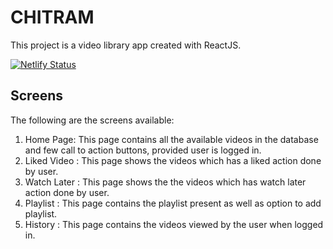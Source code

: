 # CHITRAM

This project is a video library app created with ReactJS.

[![Netlify Status](https://api.netlify.com/api/v1/badges/91ac479f-2259-4642-b1a2-07a68c981261/deploy-status)](https://app.netlify.com/sites/musing-goldberg-fee044/deploys)

## Screens 

The following are the screens available:

1. Home Page: This page contains all the available videos in the database and few call to action buttons, provided user is logged in.
2. Liked Video : This page shows the videos which has a liked action done by user.
3. Watch Later : This page shows the the videos which has watch later action done by user.
4. Playlist : This page contains the playlist present as well as option to add playlist.
5. History : This page contains the videos viewed by the user when logged in.

